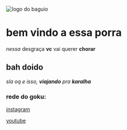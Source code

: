 ![logo do baguio](https://pbs.twimg.com/media/EnOXT6OXUAUkbSN.jpg)
# bem vindo a essa porra
_nessa_ desgraça **vc** vai querer **chorar**

## bah doido
_sla oq e isso, **viajando** pra **karalha**_

### rede do goku:
[instagram](https://instagram.com/gokucalvo)

[youtube](https://youtube.com/c/gokucalvo)
